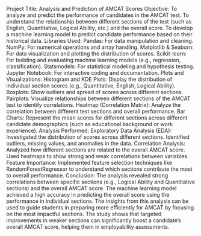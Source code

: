 Project Title: Analysis and Prediction of AMCAT Scores
Objective:
To analyze and predict the performance of candidates in the AMCAT test.
To understand the relationship between different sections of the test (such as English, Quantitative, Logical Ability, etc.) and the overall score.
To develop a machine learning model to predict candidate performance based on their historical data.
Libraries Used:
Pandas: For data manipulation and cleaning.
NumPy: For numerical operations and array handling.
Matplotlib & Seaborn: For data visualization and plotting the distribution of scores.
Scikit-learn: For building and evaluating machine learning models (e.g., regression, classification).
Statsmodels: For statistical modeling and hypothesis testing.
Jupyter Notebook: For interactive coding and documentation.
Plots and Visualizations:
Histogram and KDE Plots: Display the distribution of individual section scores (e.g., Quantitative, English, Logical Ability).
Boxplots: Show outliers and spread of scores across different sections.
Pairplots: Visualize relationships between different sections of the AMCAT test to identify correlations.
Heatmap (Correlation Matrix): Analyze the correlation between different test sections and overall performance.
Bar Charts: Represent the mean scores for different sections across different candidate demographics (such as educational background or work experience).
Analysis Performed:
Exploratory Data Analysis (EDA):
Investigated the distribution of scores across different sections.
Identified outliers, missing values, and anomalies in the data.
Correlation Analysis:
Analyzed how different sections are related to the overall AMCAT score.
Used heatmaps to show strong and weak correlations between variables.
Feature Importance:
Implemented feature selection techniques like RandomForestRegressor to understand which sections contribute the most to overall performance.
Conclusion:
The analysis revealed strong correlations between specific sections (e.g., Logical Ability and Quantitative sections) and the overall AMCAT score.
The machine learning model achieved a high accuracy in predicting the overall score using the performance in individual sections.
The insights from this analysis can be used to guide students in preparing more efficiently for AMCAT by focusing on the most impactful sections.
The study shows that targeted improvements in weaker sections can significantly boost a candidate’s overall AMCAT score, helping them in employability assessments.
